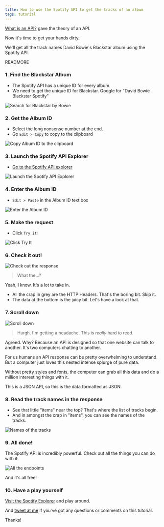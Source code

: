 ```yaml
---
title: How to use the Spotify API to get the tracks of an album
tags: tutorial
---
```


[What is an API?](what-is-an-api.html) gave the theory of an API.

Now it's time to get your hands dirty.

We'll get all the track names David Bowie's Blackstar album using the Spotify API.



READMORE

### 1. Find the Blackstar Album

* The Spotify API has a unique ID for every album. 
* We need to get the unique ID for Blackstar. Google for "David Bowie Blackstar Spotify"

![Search for Blackstar by Bowie](images/1-search-for-blackstar-by-bowie.png)

### 2. Get the Album ID

* Select the long nonsense number at the end.
* Go `Edit > Copy` to copy to the clipboard

![Copy Album ID to the clipboard](images/2-copy-album-id.png)

### 3. Launch the Spotify API Explorer

* [Go to the Spotify API explorer](https://developer.spotify.com/web-api/console/get-album-tracks/)

![Launch the Spotify API Explorer](images/3-visit-spotify-explorer.png)

### 4. Enter the Album ID

* `Edit > Paste` in the Album ID text box

![Enter the Album ID](images/4-paste-in-album-id.png)

### 5. Make the request

* Click `Try it!`

![Click Try It](images/5-click-try-it.png)

### 6. Check it out!

![Check out the response](images/6-see-the-response-with-headers.png)

> What the...?

Yeah, I know. It's a lot to take in.

* All the crap in grey are the HTTP Headers. That's the boring bit. Skip it.
* The data at the bottom is the juicy bit. Let's have a look at that.

### 7. Scroll down

![Scroll down](images/7-scroll-down.png)

> Hurgh. I'm getting a headache. This is *really* hard to read.

Agreed. Why? Because an API is designed so that one website can talk to another. It's two computers chatting to another.

For us humans an API response can be pretty overwhelming to understand. But a computer just loves this nested intense splurge of pure data.

Without pretty styles and fonts, the computer can grab all this data and do a million interesting things with it.

This is a JSON API, so this is the data formatted as JSON.

### 8. Read the track names in the response

* See that little "items" near the top? That's where the list of tracks begin.
* And in amongst the crap in "items", you can see the names of the tracks.

![Names of the tracks](images/8-read-the-track-names.png)

### 9. All done!

The Spotify API is incredibly powerful. Check out all the things you can do with it:

![All the endpoints](images/9-all-the-endpoints.png)

And it's all free!

### 10. Have a play yourself

[Visit the Spotify Explorer](https://developer.spotify.com/web-api/console) and play around.

And [tweet at me](http://twitter.com/synapticmishap) if you've got any questions or comments on this tutorial.

Thanks!
